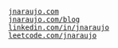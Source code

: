 

<samp align="left">
  <a href="https://jnaraujo.com/">jnaraujo.com</a> <br />
  <a href="https://jnaraujo.com/blog">jnaraujo.com/blog</a> <br />
  <a href="https://www.linkedin.com/in/jnaraujo/">linkedin.com/in/jnaraujo</a> <br />
  <a href="https://leetcode.com/jnaraujo/">leetcode.com/jnaraujo</a> <br />
</samp>

<!--
**jnaraujo/jnaraujo** is a ✨ _special_ ✨ repository because its `README.md` (this file) appears on your GitHub profile.

Here are some ideas to get you started:

- 🔭 I’m currently working on ...
- 🌱 I’m currently learning ...
- 👯 I’m looking to collaborate on ...
- 🤔 I’m looking for help with ...
- 💬 Ask me about ...
- 📫 How to reach me: ...
- 😄 Pronouns: ...
- ⚡ Fun fact: ...
-->
